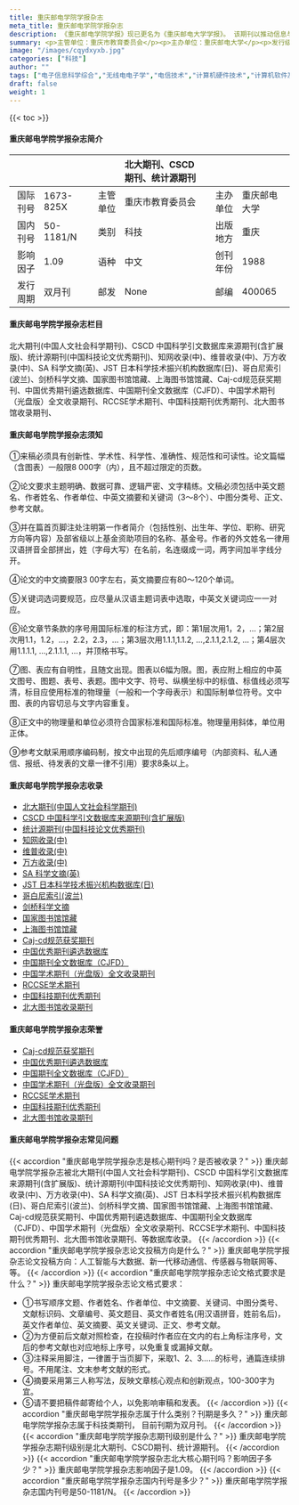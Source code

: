 ```yaml
---
title: 重庆邮电学院学报杂志
meta_title: 重庆邮电学院学报杂志
description: 《重庆邮电学院学报》现已更名为《重庆邮电大学学报》。 该期刊以推动信息与通信工程、计算机科学与技术、控制科学与工程、电子科学与技术等领域的研究和学术交流为宗旨，刊登上述领域的学术论文、研究报告、综述评论以及相关交叉学科的论文。 该期刊注重论文的创新性和实用性，鼓励作者提交具有学术深度和创新性的高质量论文。自创刊以来，始终坚持高标准、严要求，以学术性、创新性和实用性为办刊宗旨，不断提高期刊的学术水平和影响力。总的来说，《重庆邮电大学学报》在推动信息与通信工程等领域的研究和学术交流、促进地方经济发展等方面发挥着重要的作用。未来，该期刊将继续秉持学术性、创新性和实用性的办刊宗旨，不断提高期刊的学术水平和影响力，为广大学术界提供更加优质的学术交流平台。
summary: <p>主管单位：重庆市教育委员会</p><p>主办单位：重庆邮电大学</p><p>发行级别：北大期刊、CSCD期刊、统计源期刊</p><p>发行周期：双月刊</p>
image: "/images/cqydxyxb.jpg"
categories: ["科技"]
author: ""
tags: ["电子信息科学综合","无线电电子学","电信技术","计算机硬件技术","计算机软件及计算机应用","互联网技术","自动化技术","新闻与传媒","出版","图书情报与数字图书馆","档案及博物馆",]
draft: false
weight: 1
---
```


{{< toc >}}

#### 重庆邮电学院学报杂志简介
|               |                               |               | 北大期刊、CSCD期刊、统计源期刊        |               |                           |
| ------------: | :---------------------------- | ------------: | :---------------------------- | ------------: | :------------------------ |
| 国际刊号      | 1673-825X   | 主管单位      | 重庆市教育委员会     | 主办单位      | 重庆邮电大学     |
| 国内刊号      | 50-1181/N        | 类别          | 科技       | 出版地方      | 重庆           |
| 影响因子      | 1.09        | 语种          | 中文             | 创刊年份      | 1988    |
| 发行周期      | 双月刊    | 邮发          | None              | 邮编          | 400065      |

#### 重庆邮电学院学报杂志栏目
<span>北大期刊(中国人文社会科学期刊)</span>、<span>CSCD 中国科学引文数据库来源期刊(含扩展版)</span>、<span>统计源期刊(中国科技论文优秀期刊)</span>、<span>知网收录(中)</span>、<span>维普收录(中)</span>、<span>万方收录(中)</span>、<span>SA 科学文摘(英)</span>、<span>JST 日本科学技术振兴机构数据库(日)</span>、<span>哥白尼索引(波兰)</span>、<span>剑桥科学文摘</span>、<span>国家图书馆馆藏</span>、<span>上海图书馆馆藏</span>、<span>Caj-cd规范获奖期刊</span>、<span>中国优秀期刊遴选数据库</span>、<span>中国期刊全文数据库（CJFD）</span>、<span>中国学术期刊（光盘版）全文收录期刊</span>、<span>RCCSE学术期刊</span>、<span>中国科技期刊优秀期刊</span>、<span>北大图书馆收录期刊</span>、

#### 重庆邮电学院学报杂志须知
<p><p>
	①来稿必须具有创新性、学术性、科学性、准确性、规范性和可读性。论文篇幅（含图表）一般限8 000字（内），且不超过限定的页数。
</p><p>
	②论文要求主题明确、数据可靠、逻辑严密、文字精练。文稿必须包括中英文题名、作者姓名、作者单位、中英文摘要和关键词（3～8个）、中图分类号、正文、参考文献。
</p><p>
	③并在篇首页脚注处注明第一作者简介（包括性别、出生年、学位、职称、研究方向等内容）及部省级以上基金资助项目的名称、基金号。作者的外文姓名一律用汉语拼音全部拼出，姓（字母大写）在名前，名连缀成一词，两字间加半字线分开。
</p><p>
	④论文的中文摘要限3 00字左右，英文摘要应有80～120个单词。
</p><p>
	⑤关键词选词要规范，应尽量从汉语主题词表中选取，中英文关键词应一一对应。
</p><p>
	⑥论文章节条款的序号用国际标准的标注方式，即：第1层次用1，2，…；第2层次用1.1，1.2，…，2.2，2.3，…；第3层次用1.1.1,1.1.2, …,2.1.1,2.1.2, …；第4层次用1.1.1.1, …,2.1.1.1, …，并顶格书写。
</p><p>
	⑦图、表应有自明性，且随文出现。图表以6幅为限。图，表应附上相应的中英文图号、图题、表号、表题。图中文字、符号、纵横坐标中的标值、标值线必须写清，标目应使用标准的物理量（一般和一个字母表示）和国际制单位符号。文中图、表的内容切忌与文字内容重复。
</p><p>
	⑧正文中的物理量和单位必须符合国家标准和国际标准。物理量用斜体，单位用正体。
</p><p>
	⑨参考文献采用顺序编码制，按文中出现的先后顺序编号（内部资料、私人通信、报纸、待发表的文章一律不引用）要求8条以上。
</p></p>


#### 重庆邮电学院学报杂志收录
<ul>
    <li class="inline-block">
        <a class="bg-theme-light hover:bg-primary dark:bg-darkmode-theme-light dark:hover:bg-darkmode-primary dark:hover:text-dark m-1 block rounded px-3 py-1 hover:text-white" href="#重庆邮电学院学报杂志收录">
        北大期刊(中国人文社会科学期刊)
        </a>
    </li>
    <li class="inline-block">
        <a class="bg-theme-light hover:bg-primary dark:bg-darkmode-theme-light dark:hover:bg-darkmode-primary dark:hover:text-dark m-1 block rounded px-3 py-1 hover:text-white" href="#重庆邮电学院学报杂志收录">
        CSCD 中国科学引文数据库来源期刊(含扩展版)
        </a>
    </li>
    <li class="inline-block">
        <a class="bg-theme-light hover:bg-primary dark:bg-darkmode-theme-light dark:hover:bg-darkmode-primary dark:hover:text-dark m-1 block rounded px-3 py-1 hover:text-white" href="#重庆邮电学院学报杂志收录">
        统计源期刊(中国科技论文优秀期刊)
        </a>
    </li>
    <li class="inline-block">
        <a class="bg-theme-light hover:bg-primary dark:bg-darkmode-theme-light dark:hover:bg-darkmode-primary dark:hover:text-dark m-1 block rounded px-3 py-1 hover:text-white" href="#重庆邮电学院学报杂志收录">
        知网收录(中)
        </a>
    </li>
    <li class="inline-block">
        <a class="bg-theme-light hover:bg-primary dark:bg-darkmode-theme-light dark:hover:bg-darkmode-primary dark:hover:text-dark m-1 block rounded px-3 py-1 hover:text-white" href="#重庆邮电学院学报杂志收录">
        维普收录(中)
        </a>
    </li>
    <li class="inline-block">
        <a class="bg-theme-light hover:bg-primary dark:bg-darkmode-theme-light dark:hover:bg-darkmode-primary dark:hover:text-dark m-1 block rounded px-3 py-1 hover:text-white" href="#重庆邮电学院学报杂志收录">
        万方收录(中)
        </a>
    </li>
    <li class="inline-block">
        <a class="bg-theme-light hover:bg-primary dark:bg-darkmode-theme-light dark:hover:bg-darkmode-primary dark:hover:text-dark m-1 block rounded px-3 py-1 hover:text-white" href="#重庆邮电学院学报杂志收录">
        SA 科学文摘(英)
        </a>
    </li>
    <li class="inline-block">
        <a class="bg-theme-light hover:bg-primary dark:bg-darkmode-theme-light dark:hover:bg-darkmode-primary dark:hover:text-dark m-1 block rounded px-3 py-1 hover:text-white" href="#重庆邮电学院学报杂志收录">
        JST 日本科学技术振兴机构数据库(日)
        </a>
    </li>
    <li class="inline-block">
        <a class="bg-theme-light hover:bg-primary dark:bg-darkmode-theme-light dark:hover:bg-darkmode-primary dark:hover:text-dark m-1 block rounded px-3 py-1 hover:text-white" href="#重庆邮电学院学报杂志收录">
        哥白尼索引(波兰)
        </a>
    </li>
    <li class="inline-block">
        <a class="bg-theme-light hover:bg-primary dark:bg-darkmode-theme-light dark:hover:bg-darkmode-primary dark:hover:text-dark m-1 block rounded px-3 py-1 hover:text-white" href="#重庆邮电学院学报杂志收录">
        剑桥科学文摘
        </a>
    </li>
    <li class="inline-block">
        <a class="bg-theme-light hover:bg-primary dark:bg-darkmode-theme-light dark:hover:bg-darkmode-primary dark:hover:text-dark m-1 block rounded px-3 py-1 hover:text-white" href="#重庆邮电学院学报杂志收录">
        国家图书馆馆藏
        </a>
    </li>
    <li class="inline-block">
        <a class="bg-theme-light hover:bg-primary dark:bg-darkmode-theme-light dark:hover:bg-darkmode-primary dark:hover:text-dark m-1 block rounded px-3 py-1 hover:text-white" href="#重庆邮电学院学报杂志收录">
        上海图书馆馆藏
        </a>
    </li>
    <li class="inline-block">
        <a class="bg-theme-light hover:bg-primary dark:bg-darkmode-theme-light dark:hover:bg-darkmode-primary dark:hover:text-dark m-1 block rounded px-3 py-1 hover:text-white" href="#重庆邮电学院学报杂志收录">
        Caj-cd规范获奖期刊
        </a>
    </li>
    <li class="inline-block">
        <a class="bg-theme-light hover:bg-primary dark:bg-darkmode-theme-light dark:hover:bg-darkmode-primary dark:hover:text-dark m-1 block rounded px-3 py-1 hover:text-white" href="#重庆邮电学院学报杂志收录">
        中国优秀期刊遴选数据库
        </a>
    </li>
    <li class="inline-block">
        <a class="bg-theme-light hover:bg-primary dark:bg-darkmode-theme-light dark:hover:bg-darkmode-primary dark:hover:text-dark m-1 block rounded px-3 py-1 hover:text-white" href="#重庆邮电学院学报杂志收录">
        中国期刊全文数据库（CJFD）
        </a>
    </li>
    <li class="inline-block">
        <a class="bg-theme-light hover:bg-primary dark:bg-darkmode-theme-light dark:hover:bg-darkmode-primary dark:hover:text-dark m-1 block rounded px-3 py-1 hover:text-white" href="#重庆邮电学院学报杂志收录">
        中国学术期刊（光盘版）全文收录期刊
        </a>
    </li>
    <li class="inline-block">
        <a class="bg-theme-light hover:bg-primary dark:bg-darkmode-theme-light dark:hover:bg-darkmode-primary dark:hover:text-dark m-1 block rounded px-3 py-1 hover:text-white" href="#重庆邮电学院学报杂志收录">
        RCCSE学术期刊
        </a>
    </li>
    <li class="inline-block">
        <a class="bg-theme-light hover:bg-primary dark:bg-darkmode-theme-light dark:hover:bg-darkmode-primary dark:hover:text-dark m-1 block rounded px-3 py-1 hover:text-white" href="#重庆邮电学院学报杂志收录">
        中国科技期刊优秀期刊
        </a>
    </li>
    <li class="inline-block">
        <a class="bg-theme-light hover:bg-primary dark:bg-darkmode-theme-light dark:hover:bg-darkmode-primary dark:hover:text-dark m-1 block rounded px-3 py-1 hover:text-white" href="#重庆邮电学院学报杂志收录">
        北大图书馆收录期刊
        </a>
    </li>
</ul>



#### 重庆邮电学院学报杂志荣誉
<ul>
    <li class="inline-block">
        <a class="bg-theme-light hover:bg-primary dark:bg-darkmode-theme-light dark:hover:bg-darkmode-primary dark:hover:text-dark m-1 block rounded px-3 py-1 hover:text-white" href="#重庆邮电学院学报杂志荣誉">
        Caj-cd规范获奖期刊
        </a>
    </li>
    <li class="inline-block">
        <a class="bg-theme-light hover:bg-primary dark:bg-darkmode-theme-light dark:hover:bg-darkmode-primary dark:hover:text-dark m-1 block rounded px-3 py-1 hover:text-white" href="#重庆邮电学院学报杂志荣誉">
        中国优秀期刊遴选数据库
        </a>
    </li>
    <li class="inline-block">
        <a class="bg-theme-light hover:bg-primary dark:bg-darkmode-theme-light dark:hover:bg-darkmode-primary dark:hover:text-dark m-1 block rounded px-3 py-1 hover:text-white" href="#重庆邮电学院学报杂志荣誉">
        中国期刊全文数据库（CJFD）
        </a>
    </li>
    <li class="inline-block">
        <a class="bg-theme-light hover:bg-primary dark:bg-darkmode-theme-light dark:hover:bg-darkmode-primary dark:hover:text-dark m-1 block rounded px-3 py-1 hover:text-white" href="#重庆邮电学院学报杂志荣誉">
        中国学术期刊（光盘版）全文收录期刊
        </a>
    </li>
    <li class="inline-block">
        <a class="bg-theme-light hover:bg-primary dark:bg-darkmode-theme-light dark:hover:bg-darkmode-primary dark:hover:text-dark m-1 block rounded px-3 py-1 hover:text-white" href="#重庆邮电学院学报杂志荣誉">
        RCCSE学术期刊
        </a>
    </li>
    <li class="inline-block">
        <a class="bg-theme-light hover:bg-primary dark:bg-darkmode-theme-light dark:hover:bg-darkmode-primary dark:hover:text-dark m-1 block rounded px-3 py-1 hover:text-white" href="#重庆邮电学院学报杂志荣誉">
        中国科技期刊优秀期刊
        </a>
    </li>
    <li class="inline-block">
        <a class="bg-theme-light hover:bg-primary dark:bg-darkmode-theme-light dark:hover:bg-darkmode-primary dark:hover:text-dark m-1 block rounded px-3 py-1 hover:text-white" href="#重庆邮电学院学报杂志荣誉">
        北大图书馆收录期刊
        </a>
    </li>
</ul>












#### 重庆邮电学院学报杂志常见问题
{{< accordion "重庆邮电学院学报杂志是核心期刊吗？是否被收录？" >}}
重庆邮电学院学报杂志被北大期刊(中国人文社会科学期刊)、CSCD 中国科学引文数据库来源期刊(含扩展版)、统计源期刊(中国科技论文优秀期刊)、知网收录(中)、维普收录(中)、万方收录(中)、SA 科学文摘(英)、JST 日本科学技术振兴机构数据库(日)、哥白尼索引(波兰)、剑桥科学文摘、国家图书馆馆藏、上海图书馆馆藏、Caj-cd规范获奖期刊、中国优秀期刊遴选数据库、中国期刊全文数据库（CJFD）、中国学术期刊（光盘版）全文收录期刊、RCCSE学术期刊、中国科技期刊优秀期刊、北大图书馆收录期刊、等数据库收录。
{{< /accordion >}}
{{< accordion "重庆邮电学院学报杂志论文投稿方向是什么？" >}}
重庆邮电学院学报杂志论文投稿方向：人工智能与大数据、新一代移动通信、传感器与物联网等、等。
{{< /accordion >}}
{{< accordion "重庆邮电学院学报杂志论文格式要求是什么？" >}}
重庆邮电学院学报杂志论文格式要求：
- ①书写顺序文题、作者姓名、作者单位、中文摘要、关键词、中图分类号、文献标识码、文章编号、英文题目、英文作者姓名(用汉语拼音，姓前名后)，英文作者单位、英文摘要、英文关键词、正文、参考文献。
- ②为方便前后文献对照检查，在投稿时作者应在文内的右上角标注序号，文后的参考文献也对应地标上序号，以免重复或漏掉文献。
- ③注释采用脚注，一律置于当页脚下，采取1、2、3……的标号，通篇连续排号。不用尾注、文末参考文献的形式。
- ④摘要采用第三人称写法，反映文章核心观点和创新观点，100-300字为宜。
- ⑤请不要把稿件邮寄给个人，以免影响审稿和发表。
{{< /accordion >}}
{{< accordion "重庆邮电学院学报杂志属于什么类别？刊期是多久？" >}}
重庆邮电学院学报杂志属于科技类期刊， 目前刊期为双月刊。
{{< /accordion >}}
{{< accordion "重庆邮电学院学报杂志期刊级别是什么？" >}}
重庆邮电学院学报杂志期刊级别是北大期刊、CSCD期刊、统计源期刊。
{{< /accordion >}}
{{< accordion "重庆邮电学院学报杂志北大核心期刊吗？影响因子多少？" >}}
重庆邮电学院学报杂志影响因子是1.09。
{{< /accordion >}}
{{< accordion "重庆邮电学院学报杂志国内刊号是多少？" >}}
重庆邮电学院学报杂志国内刊号是50-1181/N。
{{< /accordion >}}